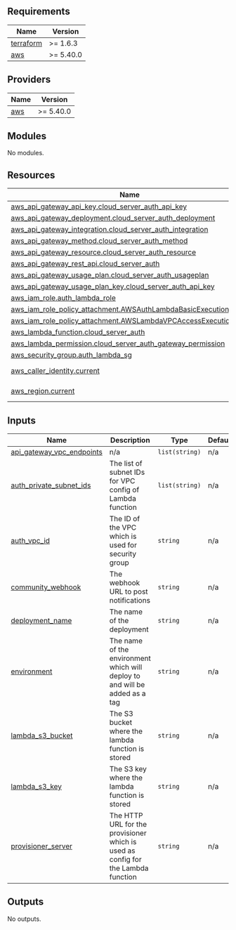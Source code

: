 ## Requirements

| Name | Version |
|------|---------|
| <a name="requirement_terraform"></a> [terraform](#requirement\_terraform) | >= 1.6.3 |
| <a name="requirement_aws"></a> [aws](#requirement\_aws) | >= 5.40.0 |

## Providers

| Name | Version |
|------|---------|
| <a name="provider_aws"></a> [aws](#provider\_aws) | >= 5.40.0 |

## Modules

No modules.

## Resources

| Name | Type |
|------|------|
| [aws_api_gateway_api_key.cloud_server_auth_api_key](https://registry.terraform.io/providers/hashicorp/aws/latest/docs/resources/api_gateway_api_key) | resource |
| [aws_api_gateway_deployment.cloud_server_auth_deployment](https://registry.terraform.io/providers/hashicorp/aws/latest/docs/resources/api_gateway_deployment) | resource |
| [aws_api_gateway_integration.cloud_server_auth_integration](https://registry.terraform.io/providers/hashicorp/aws/latest/docs/resources/api_gateway_integration) | resource |
| [aws_api_gateway_method.cloud_server_auth_method](https://registry.terraform.io/providers/hashicorp/aws/latest/docs/resources/api_gateway_method) | resource |
| [aws_api_gateway_resource.cloud_server_auth_resource](https://registry.terraform.io/providers/hashicorp/aws/latest/docs/resources/api_gateway_resource) | resource |
| [aws_api_gateway_rest_api.cloud_server_auth](https://registry.terraform.io/providers/hashicorp/aws/latest/docs/resources/api_gateway_rest_api) | resource |
| [aws_api_gateway_usage_plan.cloud_server_auth_usageplan](https://registry.terraform.io/providers/hashicorp/aws/latest/docs/resources/api_gateway_usage_plan) | resource |
| [aws_api_gateway_usage_plan_key.cloud_server_auth_api_key](https://registry.terraform.io/providers/hashicorp/aws/latest/docs/resources/api_gateway_usage_plan_key) | resource |
| [aws_iam_role.auth_lambda_role](https://registry.terraform.io/providers/hashicorp/aws/latest/docs/resources/iam_role) | resource |
| [aws_iam_role_policy_attachment.AWSAuthLambdaBasicExecutionRole](https://registry.terraform.io/providers/hashicorp/aws/latest/docs/resources/iam_role_policy_attachment) | resource |
| [aws_iam_role_policy_attachment.AWSLambdaVPCAccessExecutionRole](https://registry.terraform.io/providers/hashicorp/aws/latest/docs/resources/iam_role_policy_attachment) | resource |
| [aws_lambda_function.cloud_server_auth](https://registry.terraform.io/providers/hashicorp/aws/latest/docs/resources/lambda_function) | resource |
| [aws_lambda_permission.cloud_server_auth_gateway_permission](https://registry.terraform.io/providers/hashicorp/aws/latest/docs/resources/lambda_permission) | resource |
| [aws_security_group.auth_lambda_sg](https://registry.terraform.io/providers/hashicorp/aws/latest/docs/resources/security_group) | resource |
| [aws_caller_identity.current](https://registry.terraform.io/providers/hashicorp/aws/latest/docs/data-sources/caller_identity) | data source |
| [aws_region.current](https://registry.terraform.io/providers/hashicorp/aws/latest/docs/data-sources/region) | data source |

## Inputs

| Name | Description | Type | Default | Required |
|------|-------------|------|---------|:--------:|
| <a name="input_api_gateway_vpc_endpoints"></a> [api\_gateway\_vpc\_endpoints](#input\_api\_gateway\_vpc\_endpoints) | n/a | `list(string)` | n/a | yes |
| <a name="input_auth_private_subnet_ids"></a> [auth\_private\_subnet\_ids](#input\_auth\_private\_subnet\_ids) | The list of subnet IDs for VPC config of Lambda function | `list(string)` | n/a | yes |
| <a name="input_auth_vpc_id"></a> [auth\_vpc\_id](#input\_auth\_vpc\_id) | The ID of the VPC which is used for security group | `string` | n/a | yes |
| <a name="input_community_webhook"></a> [community\_webhook](#input\_community\_webhook) | The webhook URL to post notifications | `string` | n/a | yes |
| <a name="input_deployment_name"></a> [deployment\_name](#input\_deployment\_name) | The name of the deployment | `string` | n/a | yes |
| <a name="input_environment"></a> [environment](#input\_environment) | The name of the environment which will deploy to and will be added as a tag | `string` | n/a | yes |
| <a name="input_lambda_s3_bucket"></a> [lambda\_s3\_bucket](#input\_lambda\_s3\_bucket) | The S3 bucket where the lambda function is stored | `string` | n/a | yes |
| <a name="input_lambda_s3_key"></a> [lambda\_s3\_key](#input\_lambda\_s3\_key) | The S3 key where the lambda function is stored | `string` | n/a | yes |
| <a name="input_provisioner_server"></a> [provisioner\_server](#input\_provisioner\_server) | The HTTP URL for the provisioner which is used as config for the Lambda function | `string` | n/a | yes |

## Outputs

No outputs.
